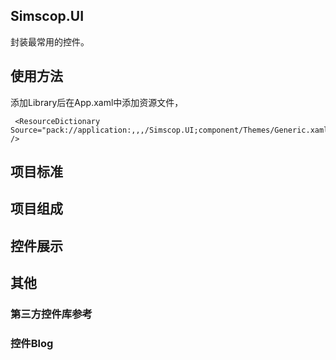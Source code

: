 ﻿## Simscop.UI

封装最常用的控件。

## 使用方法

添加Library后在App.xaml中添加资源文件，

```xaml
 <ResourceDictionary Source="pack://application:,,,/Simscop.UI;component/Themes/Generic.xaml" />
```

## 项目标准




## 项目组成

## 控件展示

## 其他

### 第三方控件库参考

### 控件Blog
